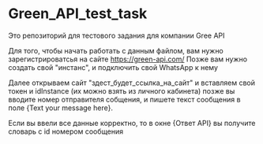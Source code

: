 # Green_API_test_task
Это репозиторий для тестового задания для компании Gree API

Для того, чтобы начать работать с данным файлом, вам нужно зарегистрироватсья на сайте https://green-api.com/
Позже вам нужно создать свой "инстанс", и подключить свой WhatsApp к нему

Далее открываем сайт "здест_будет_ссылка_на_сайт" и вставляем свой токен и idInstance (их можно взять из личного кабинета)
позже вы вводите номер отправителя собщения, и пишете текст сообщения в поле {Text your message here}. 

Если вы ввели все данные корректно, то в окне {Ответ API} вы получите словарь с id номером сообщения
